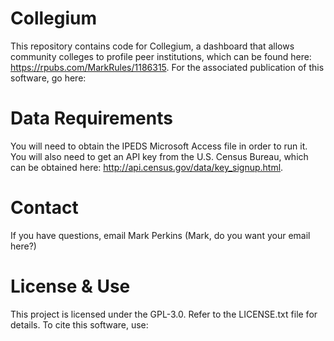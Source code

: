 # Collegium
This repository contains code for Collegium, a dashboard that allows community colleges to profile peer institutions, which can be found here:  https://rpubs.com/MarkRules/1186315. For the associated publication of this software, go here: <final DOI if published>

# Data Requirements
You will need to obtain the IPEDS Microsoft Access file in order to run it. You will also need to get an API key from the U.S. Census Bureau, which can be obtained here: http://api.census.gov/data/key_signup.html.

# Contact
If you have questions, email Mark Perkins (Mark, do you want your email here?)

# License & Use
This project is licensed under the GPL-3.0. Refer to the LICENSE.txt file for details.
To cite this software, use: 
<citations if published>
